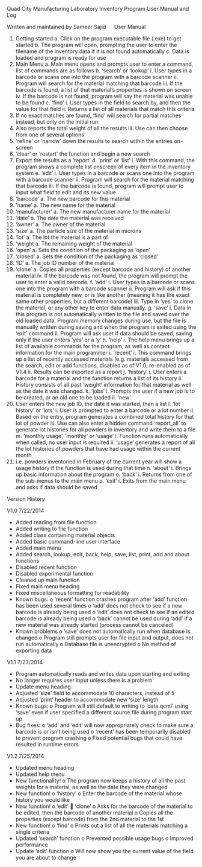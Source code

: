 Quad City Manufacturing Laboratory Inventory Program
User Manual and Log

 

Written and maintained by
Sameer Sajid
 
User Manual
1.	Getting started
a.	Click on the program executable file (.exe) to get started
b.	The program will open, prompting the user to enter the filename of the inventory data if it is not found automatically
c.	Data is loaded and program is ready for use
2.	Main Menu
a.	Main menu opens and prompts user to enter a command, list of commands are as follows
b.	‘search’ or ‘lookup’
i.	User types in a barcode or scans one into the program with a barcode scanner
ii.	Program will search for the material matching that barcode
iii.	If the barcode is found, a list of that material’s properties is shown on screen
iv.	If the barcode is not found, program will say the material was unable to be found
c.	‘find’
i.	User types in the field to search by, and then the value for that field
ii.	Returns a list of all materials that match this criteria
1.	If no exact matches are found, ‘find’ will search for partial matches instead, but only on the initial run
2.	Also reports the total weight of all the results
iii.	Use can then choose from one of several options
1.	‘refine’ or ‘narrow’ down the results to search within the entries on-screen
2.	‘clear’ or ‘restart’ the function and begin a new search
3.	Export the results as a ‘report’ 
d.	‘print’ or ‘list’
i.	With this command, the program shows a complete list onscreen of every item in the inventory system
e.	‘edit’
i.	User types in a barcode or scans one into the program with a barcode scanner
ii.	Program will search for the material matching that barcode
iii.	If the barcode is found, program will prompt user to input what field to edit and its new value
1.	‘barcode’
a.	The new barcode for this material
2.	‘name’
a.	The new name for the material
3.	‘manufacturer’
a.	The new manufacturer name for the material
4.	‘date’
a.	The date the material was received
5.	‘owner’
a.	The owner of the material
6.	‘size’
a.	The particle size of the material in microns
7.	‘lot’
a.	The lot the material is a part of
8.	‘weight
a.	The remaining weight of the material
9.	‘open’
a.	Sets the condition of the packaging as ‘open’
10.	‘closed’
a.	Sets the condition of the packaging as ‘closed’
11.	‘ID’
a.	The job ID number of the material
12.	‘clone’
a.	Copies all properties (except barcode and history) of another material
iv.	If the barcode was not found, the program will prompt the user to enter a valid barcode.
f.	‘add’
i.	User types in a barcode or scans one into the program with a barcode scanner
ii.	Program will ask if this material is completely new, or is like another (meaning it has the exact same other properties, but a different barcode)
iii.	Type in ‘yes’ to clone the material, or any other key to enter data manually.
g.	‘save’
i.	Data in this program is not automatically written to the file and saved over the old loaded data. Program memory changes during use, but the file is manually written during saving and when the program is exited using the ‘exit’ command
ii.	Program will ask user if data should be saved, saving only if the user enters ‘yes’ or a ‘y’
h.	‘help’
i.	The help menu brings up a list of available commands for the program, as well as contact information for the main programmer
i.	‘recent’
i.	This command brings up a list of recently accessed materials (e.g. materials accessed from the search, edit or add functions, disabled as of V1.0, re-enabled as of V1.4
ii.	Results can be exported as a report
j.	‘history’
i.	User enters a barcode for a material and the function returns a list of its history
ii.	History consists of all past ‘weight’ information for that material as well as the date it was changed.
k.	‘jobs’
i.	Prompts the user if a new job is to be created, or an old one to be loaded
ii.	‘new’
1.	User enters the new job ID, the date it was started, then a list
l.	‘lot history’ or ‘lots’
i.	User is prompted to enter a barcode or a lot number
ii.	Based on the entry, program generates a combined total history for that lot of powder
iii.	Use can also enter a hidden command ‘report_all’ to generate lot histories for all powders in inventory and write them to a file
m.	‘monthly usage’, ‘monthly’ or ‘usage’
i.	Function runs automatically when called, no user input is required
ii.	‘usage’ generates a report of all the lot histories of powders that have had usage within the current month
1.	i.e. powders inventoried in February of the current year will show a usage history if the function is used during that time
n.	‘about’
i.	Brings up basic information about the program
o.	‘back’
i.	Returns from one of the sub-menus to the main menu
p.	‘exit’
i.	Exits from the main menu and asks if data should be saved

Version History

V1.0 7/22/2014
-	Added reading from file function
-	Added writing to file function
-	Added class containing material objects
-	Added basic command-line user interface
-	Added main menu
-	Added search, lookup, edit, back, help, save, list, print, add and about functions
-	Disabled recent function
-	Disabled experimental function
-	Cleaned up main function
-	Fixed main menu heading
-	Fixed miscellaneous formatting for readability
-	Known bugs:
o	‘recent’ function crashes program after ‘add’ function has been used several times
o	‘add’ does not check to see if a new barcode is already being used
o	‘edit’ does not check to see if an edited barcode is already being used
o	‘back’ cannot be used during ‘add’ if a new material was already started (process cannot be canceled)
-	Known problems
o	‘save’ does not automatically run when database is changed
o	Program still prompts user for file input and output, does not run automatically
o	Database file is unencrypted
o	No method of exporting data

V1.1 7/23/2014
-	Program automatically reads and writes data upon starting and exiting
-	No longer requires user input unless there is a problem
-	Update menu heading
-	Adjusted ‘size’ field to accommodate 10 characters, instead of 5
-	Adjusted ‘print’ header to accommodate new ‘size’ length
-	Known bugs:
o	Program will still default to writing to ‘data.qcml’ using ‘save’ even if user specified a different source file during program start up
-	Bug fixes:
o	‘add’ and ‘edit’ will now appropriately check to make sure a barcode is or isn’t being used
o	‘recent’ has been temporarily disabled to prevent program crashing
o	Fixed potential bugs that could have resulted in runtime errors


V1.2 7/25/2014
-	Updated menu heading
-	Updated help menu
-	New functionality!
o	The program now keeps a history of all the past weights for a material, as well as the date they were changed
-	New function!
o	‘history’
o	Enter the barcode of the material whose history you would like
-	New function!
o	‘edit’  ‘clone’
o	Asks for the barcode of the material to be edited, then the barcode of another material
o	Copies all the properties (except barcode) from the 2nd material to the 1st
-	New function!
o	‘find’
o	Prints out a list of all the materials matching a single criteria
-	Updated ‘search’ function
o	Prevented possible usage bugs
o	Improved performance
-	Update ‘edit’ function
o	Will now show you the current value of the field you are about to change

